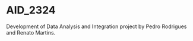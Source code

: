 # AID_2324
Development of Data Analysis and Integration project by Pedro Rodrigues and Renato Martins.
